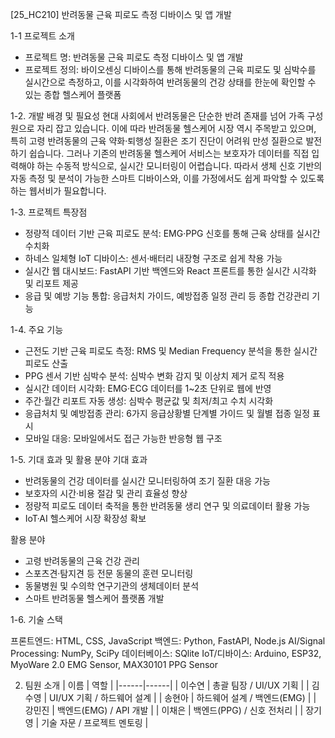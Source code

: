 [25_HC210] 반려동물 근육 피로도 측정 디바이스 및 앱 개발

1-1 프로젝트 소개
- 프로젝트 명: 반려동물 근육 피로도 측정 디바이스 및 앱 개발
- 프로젝트 정의: 바이오센싱 디바이스를 통해 반려동물의 근육 피로도 및 심박수를 실시간으로 측정하고, 이를 시각화하여 반려동물의 건강 상태를 한눈에 확인할 수 있는 종합 헬스케어 플랫폼

1-2. 개발 배경 및 필요성
현대 사회에서 반려동물은 단순한 반려 존재를 넘어 가족 구성원으로 자리 잡고 있습니다. 이에 따라 반려동물 헬스케어 시장 역시 주목받고 있으며, 특히 고령 반려동물의 근육 약화·퇴행성 질환은 조기 진단이 어려워 만성 질환으로 발전하기 쉽습니다. 그러나 기존의 반려동물 헬스케어 서비스는 보호자가 데이터를 직접 입력해야 하는 수동적 방식으로, 실시간 모니터링이 어렵습니다. 따라서 생체 신호 기반의 자동 측정 및 분석이 가능한 스마트 디바이스와, 이를 가정에서도 쉽게 파악할 수 있도록 하는 웹서비가 필요합니다.

1-3. 프로젝트 특장점
- 정량적 데이터 기반 근육 피로도 분석: EMG·PPG 신호를 통해 근육 상태를 실시간 수치화
- 하네스 일체형 IoT 디바이스: 센서·배터리 내장형 구조로 쉽게 착용 가능
- 실시간 웹 대시보드: FastAPI 기반 백엔드와 React 프론트를 통한 실시간 시각화 및 리포트 제공
- 응급 및 예방 기능 통합: 응급처치 가이드, 예방접종 일정 관리 등 종합 건강관리 기능

1-4. 주요 기능
- 근전도 기반 근육 피로도 측정: RMS 및 Median Frequency 분석을 통한 실시간 피로도 산출
- PPG 센서 기반 심박수 분석: 심박수 변화 감지 및 이상치 제거 로직 적용
- 실시간 데이터 시각화: EMG·ECG 데이터를 1~2초 단위로 웹에 반영
- 주간·월간 리포트 자동 생성: 심박수 평균값 및 최저/최고 수치 시각화
- 응급처치 및 예방접종 관리: 6가지 응급상황별 단계별 가이드 및 월별 접종 일정 표시
- 모바일 대응: 모바일에서도 접근 가능한 반응형 웹 구조

1-5. 기대 효과 및 활용 분야
기대 효과
- 반려동물의 건강 데이터를 실시간 모니터링하여 조기 질환 대응 가능
- 보호자의 시간·비용 절감 및 관리 효율성 향상
- 정량적 피로도 데이터 축적을 통한 반려동물 생리 연구 및 의료데이터 활용 가능
- IoT·AI 헬스케어 시장 확장성 확보

활용 분야
- 고령 반려동물의 근육 건강 관리
- 스포츠견·탐지견 등 전문 동물의 훈련 모니터링
- 동물병원 및 수의학 연구기관의 생체데이터 분석
- 스마트 반려동물 헬스케어 플랫폼 개발

1-6. 기술 스택

프론트엔드: HTML, CSS, JavaScript
백엔드: Python, FastAPI, Node.js
AI/Signal Processing:  NumPy, SciPy
데이터베이스: SQlite
IoT/디바이스: Arduino, ESP32, MyoWare 2.0 EMG Sensor, MAX30101 PPG Sensor

2. 팀원 소개
| 이름 | 역할 |
|------|------|
| 이수연 | 총괄 팀장 / UI/UX 기획 |
| 김수영 | UI/UX 기획 / 하드웨어 설계 |
| 송현아 | 하드웨어 설계 / 백엔드(EMG) |
| 강민진 | 백엔드(EMG) / API 개발 |
| 이채은 | 백엔드(PPG) / 신호 전처리 |
| 장기영 | 기술 자문 / 프로젝트 멘토링 |


